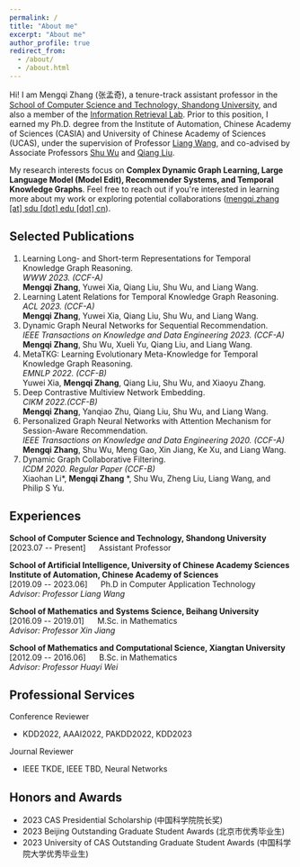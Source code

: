 ```yaml
---
permalink: /
title: "About me"
excerpt: "About me"
author_profile: true
redirect_from: 
  - /about/
  - /about.html
---
```


Hi! I am Mengqi Zhang (张孟奇), a tenure-track assistant professor in the [School of Computer Science and Technology, Shandong University](https://www.cs.sdu.edu.cn/),
and also a member of the [Information Retrieval Lab](https://ir.sdu.edu.cn/index_en.htm). Prior to this position, I earned my 
Ph.D. degree from the Institute of Automation, Chinese Academy of Sciences (CASIA) and University of Chinese Academy of Sciences (UCAS), under the supervision of Professor 
[Liang Wang](https://scholar.google.com.hk/citations?user=8kzzUboAAAAJ&hl=zh-CN), and co-advised by 
Associate Professors [Shu Wu](https://scholar.google.com.hk/citations?user=qVge6YYAAAAJ&hl=zh-CN) and 
[Qiang Liu](https://scholar.google.com.hk/citations?user=D-lKLcMAAAAJ&hl=zh-CN). 

My research interests focus on **Complex Dynamic Graph Learning, Large Language Model (Model Edit), Recommender Systems, 
and Temporal Knowledge Graphs**. Feel free to reach out if you're interested in learning more about my work 
or exploring potential collaborations ([mengqi.zhang [at] sdu [dot] edu [dot] cn](mailto:mengqi.zhang@sdu.edu.cn)). 

Selected Publications
------
1. Learning Long- and Short-term Representations for Temporal Knowledge Graph Reasoning.<br>
   *WWW 2023. (CCF-A)* <br>
   **Mengqi Zhang**, Yuwei Xia, Qiang Liu, Shu Wu, and Liang Wang.
2. Learning Latent Relations for Temporal Knowledge Graph Reasoning.<br>
   *ACL 2023. (CCF-A)* <br>
   **Mengqi Zhang**, Yuwei Xia, Qiang Liu, Shu Wu, and Liang Wang. 
3. Dynamic Graph Neural Networks for Sequential Recommendation.<br>
   *IEEE Transactions on Knowledge and Data Engineering 2023. (CCF-A)*<br>
   **Mengqi Zhang**, Shu Wu, Xueli Yu, Qiang Liu, and Liang Wang.
4. MetaTKG: Learning Evolutionary Meta-Knowledge for Temporal Knowledge Graph Reasoning.<br>
   *EMNLP 2022. (CCF-B)* <br>
   Yuwei Xia, **Mengqi Zhang**, Qiang Liu, Shu Wu, and Xiaoyu Zhang.
5. Deep Contrastive Multiview Network Embedding.<br> 
   *CIKM 2022.(CCF-B)*<br>
   **Mengqi Zhang**, Yanqiao Zhu, Qiang Liu, Shu Wu, and Liang Wang.
6. Personalized Graph Neural Networks with Attention Mechanism for Session-Aware Recommendation.<br>
   *IEEE Transactions on Knowledge and Data Engineering 2020. (CCF-A)*<br>
   **Mengqi Zhang**, Shu Wu, Meng Gao, Xin Jiang, Ke Xu, and Liang Wang.
7. Dynamic Graph Collaborative Filtering.<br>
   *ICDM 2020. Regular Paper (CCF-B)*<br>
   Xiaohan Li*, **Mengqi Zhang** *, Shu Wu, Zheng Liu, Liang Wang, and Philip S Yu.


Experiences
------

**School of Computer Science and Technology, Shandong University**<br>
[2023.07 -- Present] &nbsp;&nbsp;&nbsp;&nbsp; Assistant Professor 


**School of Artificial Intelligence, University of Chinese Academy Sciences**  
**Institute of Automation, Chinese Academy of Sciences**  
[2019.09 -- 2023.06] &nbsp;&nbsp;&nbsp;&nbsp;  Ph.D in Computer Application Technology  
*Advisor: Professor Liang Wang*  

**School of Mathematics and Systems Science, Beihang University**  
[2016.09 -- 2019.01] &nbsp;&nbsp;&nbsp;&nbsp; M.Sc. in Mathematics<br>
*Advisor: Professor Xin Jiang*  

**School of Mathematics and Computational Science, Xiangtan University**  
[2012.09 -- 2016.06] &nbsp;&nbsp;&nbsp;&nbsp; B.Sc. in Mathematics<br>
*Advisor: Professor Huayi Wei*  


Professional Services
------

Conference Reviewer
* KDD2022, AAAI2022, PAKDD2022, KDD2023

Journal Reviewer
* IEEE TKDE, IEEE TBD, Neural Networks

Honors and Awards
------
* 2023 CAS Presidential Scholarship (中国科学院院长奖)
* 2023 Beijing Outstanding Graduate Student Awards (北京市优秀毕业生)
* 2023 University of CAS Outstanding Graduate Student Awards (中国科学院大学优秀毕业生)




